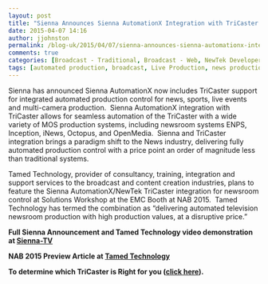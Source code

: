 ```yaml
---
layout: post
title: "Sienna Announces Sienna AutomationX Integration with TriCaster for Automated Broadcast Production"
date: 2015-04-07 14:16
author: jjohnston
permalink: /blog-uk/2015/04/07/sienna-announces-sienna-automationx-integration-with-tricaster-for-automated-broadcast-production/
comments: true
categories: [Broadcast - Traditional, Broadcast - Web, NewTek Developer Network, TriCaster]
tags: [automated production, broadcast, Live Production, news production, newsroom automation, TriCaster]
---
```

Sienna has announced Sienna AutomationX now includes TriCaster support for integrated automated production control for news, sports, live events and multi-camera production.  Sienna AutomationX integration with TriCaster allows for seamless automation of the TriCaster with a wide variety of MOS production systems, including newsroom systems ENPS, Inception, iNews, Octopus, and OpenMedia.  Sienna and TriCaster integration brings a paradigm shift to the News industry, delivering fully automated production control with a price point an order of magnitude less than traditional systems.

Tamed Technology, provider of consultancy, training, integration and support services to the broadcast and content creation industries, plans to feature the Sienna AutomationX/NewTek TriCaster integration for newsroom control at Solutions Workshop at the EMC Booth at NAB 2015.  Tamed Technology has termed the combination as “delivering automated television newsroom production with high production values, at a disruptive price.”

**Full Sienna Announcement and Tamed Technology video demonstration at <a href="http://www.sienna-tv.com/sienna/indexsienna.html?jumpTo=tricaster.html" target="_blank">Sienna-TV</a>**

**NAB 2015 Preview Article at <a href="http://www.tamedtechnology.com/news/sienna-and-tricaster-high-production-values-at-a-disruptive-price/" target="_blank">Tamed Technology</a>**

**To determine which TriCaster is Right for you ([click here](http://pages.newtek.com/which-tricaster.html)).**
